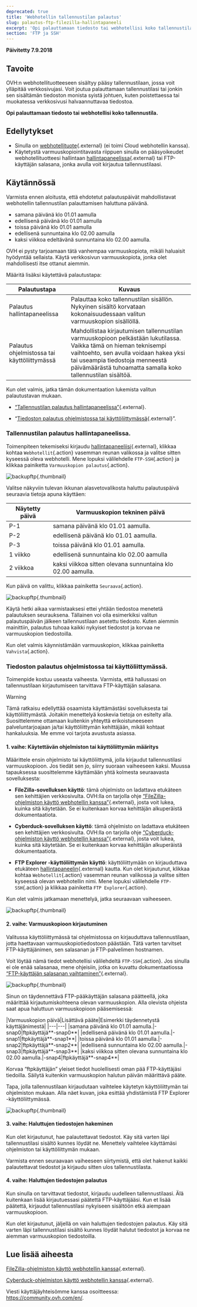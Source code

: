 ```yaml
---
deprecated: true
title: 'Webhotellin tallennustilan palautus'
slug: palautus-ftp-filezilla-hallintapaneeli
excerpt: 'Opi palauttamaan tiedosto tai webhotellisi koko tallennustila.'
section: 'FTP ja SSH'
---
```


**Päivitetty 7.9.2018**

## Tavoite

OVH:n webhotellituotteeseen sisältyy pääsy tallennustilaan, jossa voit ylläpitää verkkosivujasi. Voit joutua palauttamaan tallennustilasi tai jonkin sen sisältämän tiedoston monista syistä johtuen, kuten poistettaessa tai muokatessa verkkosivusi halvaannuttavaa tiedostoa.

**Opi palauttamaan tiedosto tai webhotellisi koko tallennustila.**

## Edellytykset

- Sinulla on [webhotellituote](https://www.ovh-hosting.fi/webhotelli/){.external} (ei toimi Cloud webhotellin kanssa).
- Käytetystä varmuuskopiointitavasta riippuen sinulla on pääsyoikeudet webhotellituotteesi hallintaan [hallintapaneelissa](https://www.ovh.com/auth/?action=gotomanager&from=https://www.ovh.ie/&ovhSubsidiary=ie){.external} tai FTP-käyttäjän salasana, jonka avulla voit kirjautua tallennustilaasi. 

## Käytännössä

Varmista ennen aloitusta, että ehdotetut palautuspäivät mahdollistavat webhotellin tallennustilan palauttamisen haluttuna päivänä.

- samana päivänä klo 01.01 aamulla
- edellisenä päivänä klo 01.01 aamulla
- toissa päivänä klo 01.01 aamulla
- edellisenä sunnuntaina klo 02.00 aamulla
- kaksi viikkoa edeltävänä sunnuntaina klo 02.00 aamulla.

OVH ei pysty tarjoamaan tätä vanhempaa varmuuskopiota, mikäli haluaisit hyödyntää sellaista. Käytä verkkosivun varmuuskopiota, jonka olet mahdollisesti itse ottanut aiemmin. 

Määritä lisäksi käytettävä palautustapa:

|Palautustapa|Kuvaus|
|---|---|
|Palautus hallintapaneelissa|Palauttaa koko tallennustilan sisällön. Nykyinen sisältö korvataan kokonaisuudessaan valitun varmuuskopion sisällöllä.|
|Palautus ohjelmistossa tai käyttöliittymässä|Mahdollistaa kirjautumisen tallennustilan varmuuskopioon pelkästään lukutilassa.  Vaikka tämä on hieman teknisempi vaihtoehto, sen avulla voidaan hakea yksi tai useampia tiedostoja menneestä päivämäärästä tuhoamatta samalla koko tallennustilan sisältöä.|

Kun olet valmis, jatka tämän dokumentaation lukemista valitun palautustavan mukaan.

- [“Tallennustilan palautus hallintapaneelissa”](https://docs.ovh.com/fi/hosting/palautus-ftp-filezilla-hallintapaneeli/#tallennustilan-palautus-hallintapaneelissa){.external}.

- “[Tiedoston palautus ohjelmistossa tai käyttöliittymässä](https://docs.ovh.com/fi/hosting/palautus-ftp-filezilla-hallintapaneeli/#tiedoston-palautus-ohjelmistossa-tai-kayttoliittymassa){.external}”.

### Tallennustilan palautus hallintapaneelissa.

Toimenpiteen tekemiseksi kirjaudu [hallintapaneeliisi](https://www.ovh.com/auth/?action=gotomanager&from=https://www.ovh.ie/&ovhSubsidiary=ie){.external}, klikkaa kohtaa `Webhotellit`{.action} vasemman reunan valikossa ja valitse sitten kyseessä oleva webhotelli. Mene lopuksi välilehdelle `FTP-SSH`{.action} ja klikkaa painiketta `Varmuuskopion palautus`{.action}.

![backupftp](images/backupftp-step1.png){.thumbnail}

Valitse näkyviin tulevan ikkunan alasvetovalikosta haluttu palautuspäivä seuraavia tietoja apuna käyttäen:

|Näytetty päivä|Varmuuskopion tekninen päivä|
|---|---|
|P-1|samana päivänä klo 01.01 aamulla.|
|P-2|edellisenä päivänä klo 01.01 aamulla.|
|P-3|toissa päivänä klo 01.01 aamulla.|
|1 viikko|edellisenä sunnuntaina klo 02.00 aamulla|
|2 viikkoa|kaksi viikkoa sitten olevana sunnuntaina klo 02.00 aamulla.|

Kun päivä on valittu, klikkaa painiketta `Seuraava`{.action}. 

![backupftp](images/backupftp-step2.png){.thumbnail}

Käytä hetki aikaa varmistaaksesi ettei yhtään tiedostoa menetetä palautuksen seurauksena. Tällainen voi olla esimerkiksi valitun palautuspäivän jälkeen tallennustilaan asetettu tiedosto. Kuten aiemmin mainittiin, palautus tuhoaa kaikki nykyiset tiedostot ja korvaa ne varmuuskopion tiedostoilla.

Kun olet valmis käynnistämään varmuuskopion, klikkaa painiketta `Vahvista`{.action}.

### Tiedoston palautus ohjelmistossa tai käyttöliittymässä.

Toimenpide kostuu useasta vaiheesta. Varmista, että hallussasi on tallennustilaan kirjautumiseen tarvittava FTP-käyttäjän salasana. 

> [!warning]
>
> Tämä ratkaisu edellyttää osaamista käyttämästäsi sovelluksesta tai käyttöliittymästä. Joitakin menettelyä koskevia tietoja on esitelty alla. Suosittelemme ottamaan kuitenkin yhteyttä erikoistuneeseen palveluntarjoajaan ja/tai käyttöliittymän kehittäjään, mikäli kohtaat hankaluuksia. Me emme voi tarjota avustusta asiassa.
>

#### 1. vaihe: Käytettävän ohjelmiston tai käyttöliittymän määritys

Määrittele ensin ohjelmisto tai käyttöliittymä, jolla kirjaudut tallennustilasi varmuuskopioon. Jos tiedät sen jo, siirry suoraan vaiheeseen kaksi. Muussa tapauksessa suosittelemme käyttämään yhtä kolmesta seuraavasta sovelluksesta:

- **FileZilla-sovelluksen käyttö**: tämä ohjelmisto on ladattava etukäteen sen kehittäjien verkkosivulta. OVH:lla on tarjolla ohje [“FileZilla-ohjelmiston käyttö webhotellin kanssa”](https://docs.ovh.com/fi/hosting/webhotellit_filezilla_kayttoohje/){.external}, josta voit lukea, kuinka sitä käytetään. Se ei kuitenkaan korvaa kehittäjän alkuperäistä dokumentaatiota.

- **Cyberduck-sovelluksen käyttö**: tämä ohjelmisto on ladattava etukäteen sen kehittäjien verkkosivulta. OVH:lla on tarjolla ohje [“Cyberduck-ohjelmiston käyttö webhotellin kanssa”](https://docs.ovh.com/fi/hosting/webhotellit_kayttoohje_cyberduck_mac/){.external}, josta voit lukea, kuinka sitä käytetään. Se ei kuitenkaan korvaa kehittäjän alkuperäistä dokumentaatiota.

- **FTP Explorer -käyttöliittymän käyttö**: käyttöliittymään on kirjauduttava etukäteen [hallintapaneelin](https://www.ovh.com/auth/?action=gotomanager&from=https://www.ovh.ie/&ovhSubsidiary=ie){.external} kautta.  Kun olet kirjautunut, klikkaa kohtaa `Webhotellit`{.action} vasemman reunan valikossa ja valitse sitten kyseessä olevan webhotellin nimi. Mene lopuksi välilehdelle `FTP-SSH`{.action} ja klikkaa painiketta `FTP Explorer`{.action}.

Kun olet valmis jatkamaan menettelyä, jatka seuraavaan vaiheeseen.

![backupftp](images/backupftp-step3.png){.thumbnail}

#### 2. vaihe: Varmuuskopioon kirjautuminen

Valitussa käyttöliittymässä tai ohjelmistossa on kirjauduttava tallennustilaan, jotta haettavaan varmuuskopiotiedostoon päästään. Tätä varten tarvitset FTP-käyttäjänimen, sen salasanan ja FTP-palvelimen hostnamen.

Voit löytää nämä tiedot webhotellisi välilehdeltä `FTP-SSH`{.action}. Jos sinulla ei ole enää salasanaa, mene ohjeisiin, jotka on kuvattu dokumentaatiossa [“FTP-käyttäjän salasanan vaihtaminen”](https://docs.ovh.com/fi/hosting/ftp-kayttajan-salasanan-vaihtaminen/){.external}.

![backupftp](images/backupftp-step4.png){.thumbnail}

Sinun on täydennettävä FTP-pääkäyttäjän salasana päätteellä, joka määrittää kirjautumiskohteena olevan varmuuskopion. Alla olevista ohjeista saat apua haluttuun varmuuskopioon pääsemisessä:

|Varmuuskopion päivä|Lisättävä pääte|Esimerkki täydennetystä käyttäjänimestä|
|---|---|
|samana päivänä klo 01.01 aamulla.|-snap0|ftpkäyttäjä**-snap0**|
|edellisenä päivänä klo 01.01 aamulla.|-snap1|ftpkäyttäjä**-snap1**|
|toissa päivänä klo 01.01 aamulla.|-snap2|ftpkäyttäjä**-snap2**|
|edellisenä sunnuntaina klo 02.00 aamulla.|-snap3|ftpkäyttäjä**-snap3**|
|kaksi viikkoa sitten olevana sunnuntaina klo 02.00 aamulla.|-snap4|ftpkäyttäjä**-snap4**|

Korvaa “ftpkäyttäjän” yleiset tiedot huolellisesti oman pää FTP-käyttäjäsi tiedoilla. Säilytä kuitenkin varmuuskopion halutun päivän määrittävä pääte.

Tapa, jolla tallennustilaan kirjaudutaan vaihtelee käytetyn käyttöliittymän tai ohjelmiston mukaan. Alla näet kuvan, joka esittää yhdistämistä FTP Explorer -käyttöliittymässä.

![backupftp](images/backupftp-step5.png){.thumbnail}

#### 3. vaihe: Haluttujen tiedostojen hakeminen

Kun olet kirjautunut, hae palautettavat tiedostot. Käy sitä varten läpi tallennustilasi sisältö kunnes löydät ne. Menettely vaihtelee käyttämäsi ohjelmiston tai käyttöliittymän mukaan. 

Varmista ennen seuraavaan vaiheeseen siirtymistä, että olet hakenut kaikki palautettavat tiedostot ja kirjaudu sitten ulos tallennustilasta.

#### 4. vaihe: Haluttujen tiedostojen palautus

Kun sinulla on tarvittavat tiedostot, kirjaudu uudelleen tallennustilaasi. Älä kuitenkaan lisää kirjautuessasi päätettä FTP-käyttäjääsi. Kun et lisää päätettä, kirjaudut tallennustilasi nykyiseen sisältöön etkä aiempaan varmuuskopioon.

Kun olet kirjautunut, jäljellä on vain haluttujen tiedostojen palautus. Käy sitä varten läpi tallennustilasi sisältö kunnes löydät halutut tiedostot ja korvaa ne aiemman varmuuskopion tiedostoilla. 

## Lue lisää aiheesta

[FileZilla-ohjelmiston käyttö webhotellin kanssa](https://docs.ovh.com/fi/hosting/webhotellit_filezilla_kayttoohje/){.external}.

[Cyberduck-ohjelmiston käyttö webhotellin kanssa](https://docs.ovh.com/fi/hosting/webhotellit_kayttoohje_cyberduck_mac/){.external}.

Viesti käyttäjäyhteisömme kanssa osoitteessa: <https://community.ovh.com/en/>.